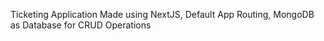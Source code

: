 Ticketing Application Made using NextJS, Default App Routing, MongoDB as Database for CRUD Operations
